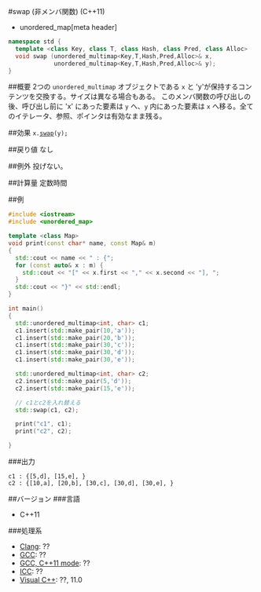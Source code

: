 #swap (非メンバ関数) (C++11)
* unordered_map[meta header]

```cpp
namespace std {
  template <class Key, class T, class Hash, class Pred, class Alloc>
  void swap (unordered_multimap<Key,T,Hash,Pred,Alloc>& x,
             unordered_multimap<Key,T,Hash,Pred,Alloc>& y);
}
```

##概要
2つの `unordered_multimap` オブジェクトである `x` と 'y'が保持するコンテンツを交換する。サイズは異なる場合もある。 
このメンバ関数の呼び出しの後、呼び出し前に 'x' にあった要素は `y` へ、`y` 内にあった要素は `x` へ移る。全てのイテレータ、参照、ポインタは有効なまま残る。 


##効果
`x.`[`swap`](swap.md)`(y);`


##戻り値
なし

##例外
投げない。


##計算量
定数時間


##例
```cpp
#include <iostream>
#include <unordered_map>

template <class Map>
void print(const char* name, const Map& m)
{
  std::cout << name << " : {";
  for (const auto& x : m) {
    std::cout << "[" << x.first << "," << x.second << "], ";
  }
  std::cout << "}" << std::endl;
}

int main()
{
  std::unordered_multimap<int, char> c1;
  c1.insert(std::make_pair(10,'a'));
  c1.insert(std::make_pair(20,'b'));
  c1.insert(std::make_pair(30,'c'));
  c1.insert(std::make_pair(30,'d'));
  c1.insert(std::make_pair(30,'e'));

  std::unordered_multimap<int, char> c2;
  c2.insert(std::make_pair(5,'d'));
  c2.insert(std::make_pair(15,'e'));

  // c1とc2を入れ替える
  std::swap(c1, c2);

  print("c1", c1);
  print("c2", c2);

}
```

###出力
```
c1 : {[5,d], [15,e], }
c2 : {[10,a], [20,b], [30,c], [30,d], [30,e], }
```

##バージョン
###言語
- C++11

###処理系
- [Clang](/implementation.md#clang): ??
- [GCC](/implementation.md#gcc): ??
- [GCC, C++11 mode](/implementation.md#gcc): ??
- [ICC](/implementation.md#icc): ??
- [Visual C++](/implementation.md#visual_cpp): ??, 11.0


